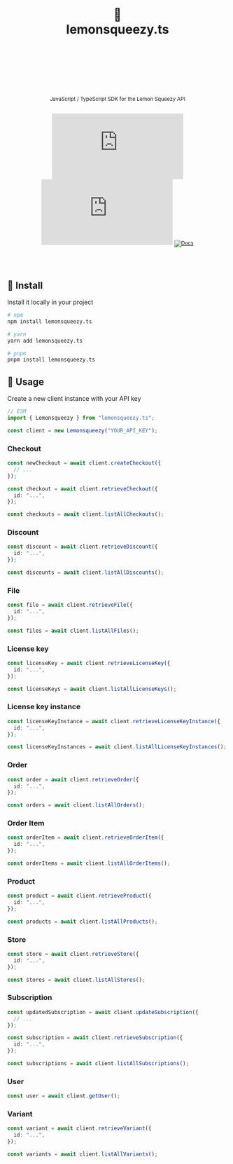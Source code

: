 <div align="center">
  <h1>
    <br/>
    <br/>
    🍋
    <br />
    lemonsqueezy.ts
    <br />
    <br />
    <br />
    <br />
  </h1>
  <sup>
    <br />
    JavaScript / TypeScript SDK for the Lemon Squeezy API</em>
    <br />
    <br />
  
[![Package Version](https://img.shields.io/npm/v/lemonsqueezy.ts?label=%20&style=for-the-badge)](https://www.npmjs.com/package/lemonsqueezy.ts)
[![Package Monthly Downloads](https://img.shields.io/npm/dm/lemonsqueezy.ts?color=blue&label=%20&style=for-the-badge)](https://www.npmjs.com/package/lemonsqueezy.ts)
[![Docs](https://img.shields.io/badge/-Docs-blue.svg?style=for-the-badge)](https://github.com/nurodev/lemonsqueezy.ts)

  </sup>
  <br />
  <br />
</div>

## 🚀 Install

Install it locally in your project

```bash
# npm
npm install lemonsqueezy.ts

# yarn
yarn add lemonsqueezy.ts

# pnpm
pnpm install lemonsqueezy.ts
```

## 🦄 Usage

Create a new client instance with your API key

```typescript
// ESM
import { Lemonsqueezy } from "lemonsqueezy.ts";

const client = new Lemonsqueezy("YOUR_API_KEY");
```

### Checkout

```typescript
const newCheckout = await client.createCheckout({
  // ...
});

const checkout = await client.retrieveCheckout({
  id: "...",
});

const checkouts = await client.listAllCheckouts();
```

### Discount

```typescript
const discount = await client.retrieveDiscount({
  id: "...",
});

const discounts = await client.listAllDiscounts();
```

### File

```typescript
const file = await client.retrieveFile({
  id: "...",
});

const files = await client.listAllFiles();
```

### License key

```typescript
const licenseKey = await client.retrieveLicenseKey({
  id: "...",
});

const licenseKeys = await client.listAllLicenseKeys();
```

### License key instance

```typescript
const licenseKeyInstance = await client.retrieveLicenseKeyInstance({
  id: "...",
});

const licenseKeyInstances = await client.listAllLicenseKeyInstances();
```

### Order

```typescript
const order = await client.retrieveOrder({
  id: "...",
});

const orders = await client.listAllOrders();
```

### Order Item

```typescript
const orderItem = await client.retrieveOrderItem({
  id: "...",
});

const orderItems = await client.listAllOrderItems();
```

### Product

```typescript
const product = await client.retrieveProduct({
  id: "...",
});

const products = await client.listAllProducts();
```

### Store

```typescript
const store = await client.retrieveStore({
  id: "...",
});

const stores = await client.listAllStores();
```

### Subscription

```typescript
const updatedSubscription = await client.updateSubscription({
  // ...
});

const subscription = await client.retrieveSubscription({
  id: "...",
});

const subscriptions = await client.listAllSubscriptions();
```

### User

```typescript
const user = await client.getUser();
```

### Variant

```typescript
const variant = await client.retrieveVariant({
  id: "...",
});

const variants = await client.listAllVariants();
```
